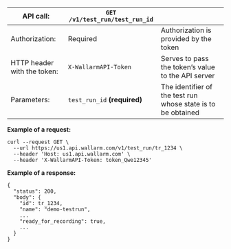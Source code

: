 | API call: | `GET /v1/test_run/test_run_id` |      |
| ------------- | ------------------------------------------ | ---- |
| Authorization: | Required | Authorization is provided by the token |
| HTTP header with the token: | `X-WallarmAPI-Token` | Serves to pass the token’s value to the API server |
| Parameters: | `test_run_id` **(required)** | The identifier of the test run whose state is to be obtained |


**Example of a request:**
```
curl --request GET \
  --url https://us1.api.wallarm.com/v1/test_run/tr_1234 \
  --header 'Host: us1.api.wallarm.com' \
  --header 'X-WallarmAPI-Token: token_Qwe12345'
```

**Example of a response:**
```
{
  "status": 200,
  "body": {
    "id": tr_1234,
    "name": "demo-testrun",
    ...
    "ready_for_recording": true,
    ...
  }
}
```